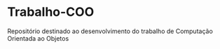 # Trabalho-COO
Repositório destinado ao desenvolvimento do trabalho de Computação Orientada ao Objetos
